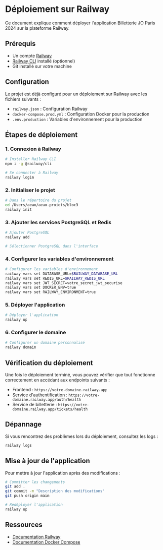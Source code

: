 # Déploiement sur Railway

Ce document explique comment déployer l'application Billetterie JO Paris 2024 sur la plateforme Railway.

## Prérequis

- Un compte [Railway](https://railway.app/)
- [Railway CLI](https://docs.railway.app/develop/cli) installé (optionnel)
- Git installé sur votre machine

## Configuration

Le projet est déjà configuré pour un déploiement sur Railway avec les fichiers suivants :

- `railway.json` : Configuration Railway
- `docker-compose.prod.yml` : Configuration Docker pour la production
- `.env.production` : Variables d'environnement pour la production

## Étapes de déploiement

### 1. Connexion à Railway

```bash
# Installer Railway CLI
npm i -g @railway/cli

# Se connecter à Railway
railway login
```

### 2. Initialiser le projet

```bash
# Dans le répertoire du projet
cd /Users/aeao/aeao-proiets/bloc3
railway init
```

### 3. Ajouter les services PostgreSQL et Redis

```bash
# Ajouter PostgreSQL
railway add

# Sélectionner PostgreSQL dans l'interface
```

### 4. Configurer les variables d'environnement

```bash
# Configurer les variables d'environnement
railway vars set DATABASE_URL=$RAILWAY_DATABASE_URL
railway vars set REDIS_URL=$RAILWAY_REDIS_URL
railway vars set JWT_SECRET=votre_secret_jwt_securise
railway vars set DOCKER_ENV=true
railway vars set RAILWAY_ENVIRONMENT=true
```

### 5. Déployer l'application

```bash
# Déployer l'application
railway up
```

### 6. Configurer le domaine

```bash
# Configurer un domaine personnalisé
railway domain
```

## Vérification du déploiement

Une fois le déploiement terminé, vous pouvez vérifier que tout fonctionne correctement en accédant aux endpoints suivants :

- Frontend : `https://votre-domaine.railway.app`
- Service d'authentification : `https://votre-domaine.railway.app/auth/health`
- Service de billetterie : `https://votre-domaine.railway.app/tickets/health`

## Dépannage

Si vous rencontrez des problèmes lors du déploiement, consultez les logs :

```bash
railway logs
```

## Mise à jour de l'application

Pour mettre à jour l'application après des modifications :

```bash
# Committer les changements
git add .
git commit -m "Description des modifications"
git push origin main

# Redéployer l'application
railway up
```

## Ressources

- [Documentation Railway](https://docs.railway.app/)
- [Documentation Docker Compose](https://docs.docker.com/compose/)
